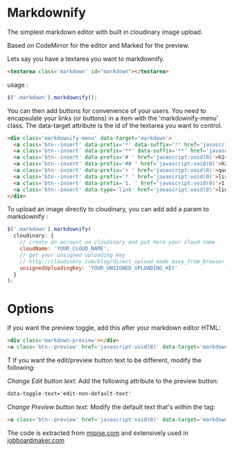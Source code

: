 # Markdownify

The simplest markdown editor with built in cloudinary image upload.

Based on CodeMirror for the editor and Marked for the preview.


Lets say you have a textarea you want to markdownify.

```html
<textarea class='markdown' id="markdown"></textarea>
```

usage :

```js
$('.markdown').markdownify();
```

You can then add buttons for convenience of your users.
You need to encapsulate your links (or buttons) in a item with the 'markdownify-menu' class. The data-target attribute is the id of the textarea you want to control.

```html
<div class='markdownify-menu' data-target='markdown'>
  <a class='btn--insert' data-prefix='*' data-suffix='*' href='javascript:void(0)'>i</a>
  <a class='btn--insert' data-prefix='**' data-suffix='**' href='javascript:void(0)'>b</a>
  <a class='btn--insert' data-prefix='# ' href='javascript:void(0)'>h1</a>
  <a class='btn--insert' data-prefix='## ' href='javascript:void(0)'>h2</a>
  <a class='btn--insert' data-prefix='> ' href='javascript:void(0)'>quote</a>
  <a class='btn--insert' data-prefix='* ' href='javascript:void(0)'>list</a>
  <a class='btn--insert' data-prefix='1. ' href='javascript:void(0)'>1.</a>
  <a class='btn--insert' data-type='link' href='javascript:void(0)'>link</a>
</div>
```

To upload an image directly to cloudinary, you can add add a param to markdownify :

```js
$('.markdown').markdownify(
  cloudinary: {
    // create an account on cloudinary and put here your cloud name
    cloudName: 'YOUR_CLOUD_NAME',
    // get your unsigned uploading key
    // http://cloudinary.com/blog/direct_upload_made_easy_from_browser_or_mobile_app_to_the_cloud)
    unsignedUploadingKey: 'YOUR_UNSIGNED_UPLOADING_KEY'
  }
);
```

# Options
If you want the preview toggle, add this after your markdown editor HTML:

```html
<div class='markdown-preview'></div>
<a class='btn--preview' href='javascript:void(0)' data-target='markdown'>preview</a>
```
T
If you want the edit/preview button text to be different, modify the following:

_Change Edit button text:_
Add the following attribute to the preview button:
```html
data-toggle-text='edit-non-default-text'
```
_Change Preview button text:_
Modify the default text that's within the <a> tag:
```html
<a class='btn--preview' href='javascript:void(0)' data-target='markdown'>edit me here</a>
```

The code is extracted from [mipise.com](https://mipise.com) and extensively used in [jobboardmaker.com](https://jobboardmaker.com)
